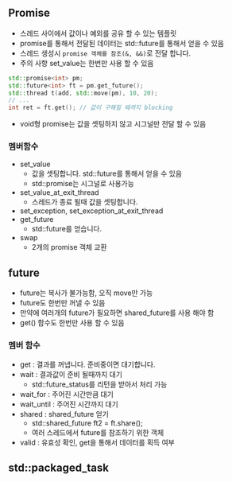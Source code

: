 ## Promise
* 스레드 사이에서 값이나 예외를 공유 할 수 있는 템플릿 
* promise를 통해서 전달된 데이터는 std::future를 통해서 얻을 수 있음 
* 스레드 생성시 `promise 객체를 참조(&, &&)`로 전달 합니다.
* 주의 사항 set_value는 한번만 사용 할 수 있음
```c++
std::promise<int> pm;
std::future<int> ft = pm.get_future();
std::thread t(add, std::move(pm), 10, 20);
// ...
int ret = ft.get(); // 값이 구해질 때까지 blocking
```
* void형 promise는 값을 셋팅하지 않고 시그널만 전달 할 수 있음

### 멤버함수
* set_value 
  * 값을 셋팅합니다. std::future를 통해서 얻을 수 있음
  * std::promise<void>는 시그널로 사용가능
* set_value_at_exit_thread 
  * 스레드가 종료 될때 값을 셋팅합니다. 
* set_exception, set_exception_at_exit_thread
* get_future 
  * std::future를 얻습니다.
* swap
  * 2개의 promise 객체 교환

## future
* future는 복사가 불가능함, 오직 move만 가능
* future도 한번만 꺼낼 수 있음
* 만약에 여러개의 future가 필요하면 shared_future를 사용 해야 함
* get() 함수도 한번만 사용 할 수 있음

### 멤버 함수
* get : 결과를 꺼냅니다. 준비중이면 대기합니다.
* wait : 결과값이 준비 될때까지 대기
  * std::future_status를 리턴을 받아서 처리 가능
* wait_for : 주어진 시간만큼 대기
* wait_until : 주어진 시간까지 대기
* shared : shared_future 얻기
  * std::shared_future<int> ft2 = ft.share();
  * 여러 스레드에서 future를 참조하기 위한 객체 
* valid : 유효성 확인, get을 통해서 데이터를 획득 여부 

## std::packaged_task